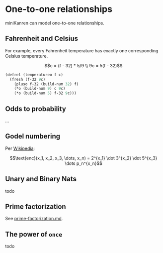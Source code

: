 # One-to-one relationships

miniKanren can model one-to-one relationships.


## Fahrenheit and Celsius
For example, every Fahrenheit temperature has exactly one corresponding Celsius temperature.

```math
c = (f - 32) * 5/9 \\
9c = 5(f - 32)
```

```scheme
(defrel (temperatureo f c)
  (fresh (f-32 9c)
    (pluso f-32 (build-num 32) f)
    (*o (build-num 9) c 9c)
    (*o (build-num 5) f-32 9c)))
```

## Odds to probability

...

## Godel numbering

Per [Wikipedia](https://en.wikipedia.org/wiki/G%C3%B6del_numbering#mw-content-text/div/dl/dd/span/img):

```math
\text{enc}(x_1, x_2, x_3, \dots, x_n) = 2^{x_1} \dot 3^{x_2} \dot 5^{x_3} \dots p_n^{x_n}
```

## Unary and Binary Nats

todo

## Prime factorization

See [prime-factorization.md](prime-factorization.md).

## The power of `once`

todo

